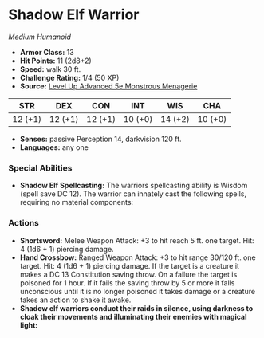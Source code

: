 # Shadow Elf Warrior

*Medium* *Humanoid*

- **Armor Class:** 13
- **Hit Points:** 11 (2d8+2)
- **Speed:** walk 30 ft.
- **Challenge Rating:** 1/4 (50 XP)
- **Source:** [Level Up Advanced 5e Monstrous Menagerie](https://www.levelup5e.com)

| STR | DEX | CON | INT | WIS | CHA |
| --- | --- | --- | --- | --- | --- |
| 12 (+1) | 12 (+1) | 12 (+1) | 10 (+0) | 14 (+2) | 10 (+0) |

- **Senses:** passive Perception 14, darkvision 120 ft.
- **Languages:** any one
### Special Abilities
- **Shadow Elf Spellcasting:** The warriors spellcasting ability is Wisdom (spell save DC 12). The warrior can innately cast the following spells, requiring no material components:
### Actions
- **Shortsword:** Melee Weapon Attack: +3 to hit  reach 5 ft.  one target. Hit: 4 (1d6 + 1) piercing damage.
- **Hand Crossbow:** Ranged Weapon Attack: +3 to hit  range 30/120 ft.  one target. Hit: 4 (1d6 + 1) piercing damage. If the target is a creature  it makes a DC 13 Constitution saving throw. On a failure  the target is poisoned for 1 hour. If it fails the saving throw by 5 or more  it falls unconscious until it is no longer poisoned  it takes damage  or a creature takes an action to shake it awake.
- **Shadow elf warriors conduct their raids in silence, using darkness to cloak their movements and illuminating their enemies with magical light:** 
